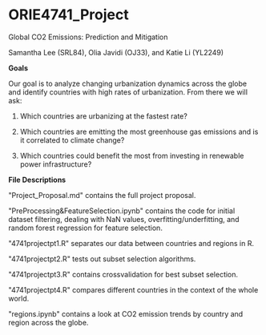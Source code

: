 # ORIE4741_Project

Global CO2 Emissions: Prediction and Mitigation

Samantha Lee (SRL84), Olia Javidi (OJ33), and Katie Li (YL2249)

**Goals**

Our goal is to analyze changing urbanization dynamics across the globe and identify countries with high rates of urbanization. From there we will ask:

1) Which countries are urbanizing at the fastest rate?

2) Which countries are emitting the most greenhouse gas emissions and is it correlated to climate change? 

2) Which countries could benefit the most from investing in renewable power infrastructure?

**File Descriptions**

"Project_Proposal.md" contains the full project proposal.

"PreProcessing&FeatureSelection.ipynb" contains the code for initial dataset filtering, dealing with NaN values, overfitting/underfitting, and random forest regression for feature selection.

"4741projectpt1.R" separates our data between countries and regions in R.

"4741projectpt2.R" tests out subset selection algorithms.

"4741projectpt3.R" contains crossvalidation for best subset selection.

"4741projectpt4.R" compares different countries in the context of the whole world.

"regions.ipynb" contains a look at CO2 emission trends by country and region across the globe.
